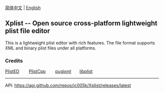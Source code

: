 [简体中文](https://github.com/ic005k/PlistEDPlus/blob/main/README-cn.md) | [English](https://github.com/ic005k/PlistEDPlus/blob/main/README.md)
## Xplist -- Open source cross-platform lightweight plist file editor

This is a lightweight plist editor with rich features. The file format supports XML and binary plist files under all platforms.

### Credits

[PlistED](https://github.com/alpex92/PlistED)&nbsp; &nbsp; &nbsp; &nbsp;
[PlistCpp](https://github.com/animetrics/PlistCpp)&nbsp; &nbsp; &nbsp; &nbsp;
[pugixml](https://github.com/zeux/pugixml)&nbsp;&nbsp; &nbsp; &nbsp;
[libplist](https://github.com/libimobiledevice/libplist)&nbsp; &nbsp; &nbsp; &nbsp;

---

API: https://api.github.com/repos/ic005k/Xplist/releases/latest
